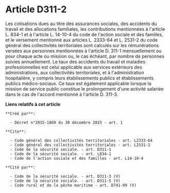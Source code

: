 # Article D311-2

Les cotisations dues au titre des assurances sociales, des accidents du travail et des allocations familiales, les
contributions mentionnées à l'article L. 834-1 et à l'article L. 14-10-4 du code de l'action sociale et des familles, et le
versement mentionné aux articles L. 2333-64 et L. 2531-2 du code général des collectivités territoriales sont calculés sur
les rémunérations versées aux personnes mentionnées à l'article D. 311-1 mensuellement ou pour chaque acte ou mission ou, le
cas échéant, par nombre de personnes suivies annuellement. Le taux des accidents du travail et maladies professionnelles est
celui applicable aux services extérieurs des administrations, aux collectivités territoriales, et à l'administration
hospitalière, y compris leurs établissements publics et établissements publics médico-sociaux. Ce taux est également
applicable lorsque la mission de service public constitue le prolongement d'une activité salariée dans le cas de l'accord
mentionné à l'article D. 311-3.

**Liens relatifs à cet article**

	**Créé par**:

	  - Décret n°2015-1869 du 30 décembre 2015 - art. 1

	**Cite**:

	  - Code général des collectivités territoriales - art. L2333-64
	  - Code général des collectivités territoriales - art. L2531-2
	  - Code de la sécurité sociale. - art. D311-1
	  - Code de la sécurité sociale. - art. L834-1
	  - Code de l'action sociale et des familles - art. L14-10-4

	**Cité par**:

	  - Code de la sécurité sociale. - art. D311-3 (V)
	  - Code de la sécurité sociale. - art. D311-5 (V)
	  - Code rural et de la pêche maritime - art. D741-99 (V)
